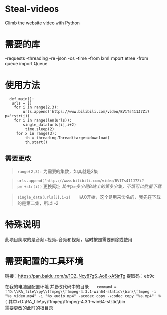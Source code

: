 # Steal-videos
Climb the website video with Python

# 需要的库
-requests
-threading
-re
-json
-os
-time
-from lxml import etree
-from queue import Queue

# 使用方法
```
  def main():
   urls = []
    for i in range(2,3):
        urls.append('https://www.bilibili.com/video/BV1Ts411J7Zi?p='+str(i)) 
    for i in range(len(urls)):
        single_data(urls[i],i+2)				   
         time.sleep(2)  
     for x in range(3):
         th = threading.Thread(target=download)		
         th.start() 
  ```
       
      
## 需要更改

   >`range(2,3):`
   为需要的集数，如其就是2集
   
   >`urls.append('https://www.bilibili.com/video/BV1Ts411J7Zi?p='+str(i))`
    更换网址
    *其中p=多少是B站上的第多少集，不填可以批量下载*
    
   >`single_data(urls[i],i+2)	`
    i从0开始，这个是用来命名的，我先在下载的是第二集，所以i+2
    
# 特殊说明
此项目爬取的是音频+视频+音频和视频，届时按照需要删除或使用
    
# 需要配置的工具环境
链接：https://pan.baidu.com/s/1C2_Ncy87gS_Ao8-xA5jnTg 
提取码：eb9c 

在我的电脑里配置环境
并更改代码中的目录
`    command = f'D:\\RA_file\\py\\ffmpeg\\ffmpeg-4.3.1-win64-static\\bin\\ffmpeg -i "%s_video.mp4" -i "%s_audio.mp4" -acodec copy -vcodec copy "%s.mp4"' % (
`
其中>D:\\RA_file\\py\\ffmpeg\\ffmpeg-4.3.1-win64-static\\bin\
需要更改的此时的根目录
